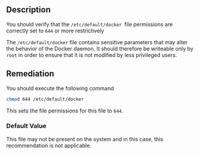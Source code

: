 ## Description

You should verify that the `/etc/default/docker `file permissions are correctly set to `644`
or more restrictively

The `/etc/default/docker` file contains sensitive parameters that may alter the behavior
of the Docker daemon. It should therefore be writeable only by `root` in order to ensure
that it is not modified by less privileged users.

## Remediation

You should execute the following command

```bash
chmod 644 /etc/default/docker
```

This sets the file permissions for this file to `644`.

### Default Value

This file may not be present on the system and in this case, this recommendation is not applicable.